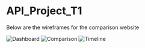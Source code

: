# API_Project_T1
Below are the wireframes for the comparison website

![Dashboard](https://github.com/Mwape-Kurete/API_Project_T1/assets/125279827/8c601c83-cf01-4c10-9cc3-d31db92abdf2)
![Comparison](https://github.com/Mwape-Kurete/API_Project_T1/assets/125279827/26b563c0-c937-4aa4-89d8-288d2cbeec6a)
![Timeline](https://github.com/Mwape-Kurete/API_Project_T1/assets/125279827/62a5d6c8-d7cd-4ca9-a204-d9428952b9cf) 
